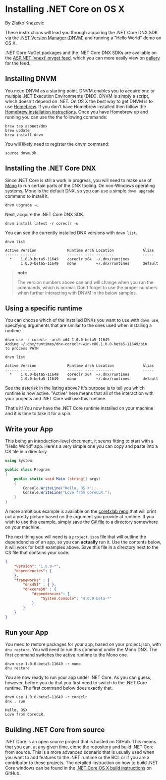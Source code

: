 Installing .NET Core on OS X
============================

By Zlatko Knezevic

These instructions will lead you through acquiring the .NET Core DNX SDK
via the [.NET Version Manager (DNVM)](https://github.com/aspnet/dnvm)
and running a "Hello World" demo on OS X.

.NET Core NuGet packages and the .NET Core DNX SDKs are available on the
[ASP.NET 'vnext' myget feed](https://www.myget.org/F/aspnetvnext), which
you can more easily view on
[gallery](https://www.myget.org/gallery/aspnetvnext) for the feed.

Installing DNVM
---------------

You need DNVM as a starting point. DNVM enables you to acquire one or
multiple .NET Execution Environments (DNX). DNVM is simply a script,
which doesn't depend on .NET. On OS X the best way to get DNVM is to use
[Homebrew](http://www.brew.sh). If you don't have Homebrew installed
then follow the [Homebrew installation
instructions](http://www.brew.sh). Once you have Homebrew up and running
you can use the the following commands:

``` console
brew tap aspnet/dnx
brew update
brew install dnvm
```

You will likely need to register the dnvm command:

``` console
source dnvm.sh
```

Installing the .NET Core DNX
----------------------------

Since .NET Core is still a work in progress, you will need to make use
of [Mono](http://www.mono-project.com) to run certain parts of the DNX
tooling. On non-Windows operating systems, Mono is the default DNX, so
you can use a simple `dnvm upgrade` command to install it.

``` console
dnvm upgrade -u
```

Next, acquire the .NET Core DNX SDK.

``` console
dnvm install latest -r coreclr -u
```

You can see the currently installed DNX versions with `dnvm list`.

``` console
dnvm list
```

``` console
Active Version              Runtime Arch Location             Alias
------ -------              ------- ---- --------             -----
  *    1.0.0-beta5-11649    coreclr x64  ~/.dnx/runtimes
       1.0.0-beta5-11649    mono         ~/.dnx/runtimes      default
```

> **note**
>
> The version numbers above can and will change when you run the
> commands, which is normal. Don't forget to use the proper numbers when
> further interacting with DNVM in the below samples.

Using a specific runtime
------------------------

You can choose which of the installed DNXs you want to use with
`dnvm use`, specifying arguments that are similar to the ones used when
installing a runtime.

``` console
dnvm use -r coreclr -arch x64 1.0.0-beta5-11649
Adding ~/.dnx/runtimes/dnx-coreclr-win-x86.1.0.0-beta5-11649/bin
to process PATH

dnvm list

Active Version              Runtime Arch Location             Alias
------ -------              ------- ---- --------             -----
  *    1.0.0-beta5-11649    coreclr x64  ~/.dnx/runtimes
       1.0.0-beta5-11649    mono         ~/.dnx/runtimes      default
```

See the asterisk in the listing above? It's purpose is to tell you which
runtime is now active. "Active" here means that all of the interaction
with your projects and .NET Core will use this runtime.

That's it! You now have the .NET Core runtime installed on your machine
and it is time to take it for a spin.

Write your App
--------------

This being an introduction-level document, it seems fitting to start
with a "Hello World" app. Here's a very simple one you can copy and
paste into a CS file in a directory.

``` csharp
using System;

public class Program
{
    public static void Main (string[] args)
    {
        Console.WriteLine("Hello, OS X");
        Console.WriteLine("Love from CoreCLR.");
    }
}
```

A more ambitious example is available on the [corefxlab
repo](https://www.github.com/dotnet/corefxlab/) that will print out a
pretty picture based on the argument you provide at runtime. If you wish
to use this example, simply save the [C\#
file](https://raw.githubusercontent.com/dotnet/corefxlab/master/demos/CoreClrConsoleApplications/HelloWorld/HelloWorld.cs)
to a directory somewhere on your machine.

The next thing you will need is a `project.json` file that will outline
the dependencies of an app, so you can **actually** run it. Use the
contents below, it will work for both examples above. Save this file in
a directory next to the CS file that contains your code.

``` json
{
    "version": "1.0.0-*",
    "dependencies": {
    },
    "frameworks" : {
        "dnx451" : { },
        "dnxcore50" : {
            "dependencies": {
                "System.Console": "4.0.0-beta-*"
            }
        }
    }
}
```

Run your App
------------

You need to restore packages for your app, based on your project.json,
with `dnu restore`. You will need to run this command under the Mono
DNX. The first command switches the active runtime to the Mono one.

``` console
dnvm use 1.0.0-beta5-11649 -r mono
dnu restore
```

You are now ready to run your app under .NET Core. As you can guess,
however, before you do that you first need to switch to the .NET Core
runtime. The first command below does exactly that.

``` console
dnvm use 1.0.0-beta5-11649 -r coreclr
dnx . run

Hello, OSX
Love from CoreCLR.
```

Building .NET Core from source
------------------------------

.NET Core is an open source project that is hosted on GitHub. This means
that you can, at any given time, clone the repository and build .NET
Core from source. This is a more advanced scenario that is usually used
when you want to add features to the .NET runtime or the BCL or if you
are a contributor to these projects. The detailed instruction on how to
build .NET Core windows can be found in the [.NET Core OS X build
instructions](https://github.com/dotnet/coreclr/blob/master/Documentation/building/osx-instructions.md)
on GitHub.
